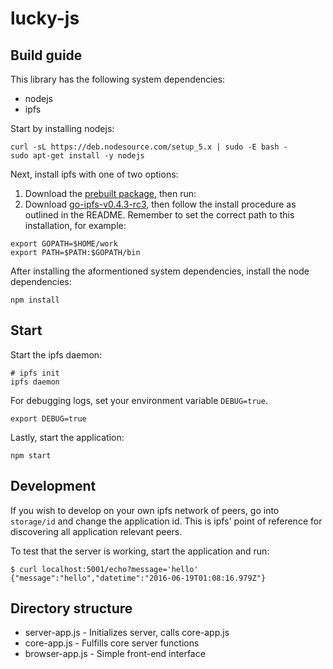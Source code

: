 # lucky-js

## Build guide

This library has the following system dependencies:

* nodejs
* ipfs

Start by installing nodejs:
```
curl -sL https://deb.nodesource.com/setup_5.x | sudo -E bash -
sudo apt-get install -y nodejs
```

Next, install ipfs with one of two options:

1. Download the [prebuilt package](https://ipfs.io/docs/install/), then run:
2. Download [go-ipfs-v0.4.3-rc3](https://github.com/howardwu/go-ipfs-v0.4.3-rc3), then follow the install procedure as outlined in the README. Remember to set the correct path to this installation, for example:
```
export GOPATH=$HOME/work
export PATH=$PATH:$GOPATH/bin
```

After installing the aformentioned system dependencies, install the node dependencies:
```
npm install
```

## Start

Start the ipfs daemon:
```
# ipfs init
ipfs daemon
```

For debugging logs, set your environment variable `DEBUG=true`.
```
export DEBUG=true
```

Lastly, start the application:
```
npm start
```

## Development

If you wish to develop on your own ipfs network of peers, go into `storage/id` and change the application id. This is ipfs' point of reference for discovering all application relevant peers.

To test that the server is working, start the application and run:
```
$ curl localhost:5001/echo?message='hello'
{"message":"hello","datetime":"2016-06-19T01:08:16.979Z"}
```

## Directory structure

* server-app.js - Initializes server, calls core-app.js
* core-app.js - Fulfills core server functions
* browser-app.js - Simple front-end interface
